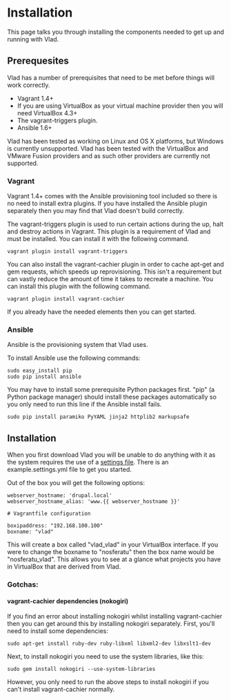 <h1>Installation</h1>

This page talks you through installing the components needed to get up and running with Vlad.

## Prerequesites

Vlad has a number of prerequisites that need to be met before things will work correctly.

- Vagrant 1.4+
- If you are using VirtualBox as your virtual machine provider then you will need VirtualBox 4.3+
- The vagrant-triggers plugin.
- Ansible 1.6+

Vlad has been tested as working on Linux and OS X platforms, but Windows is currently unsupported. Vlad has been tested with the VirtualBox and VMware Fusion providers and as such other providers are currently not supported.

### Vagrant

Vagrant 1.4+ comes with the Ansible provisioning tool included so there is no need to install extra plugins. If you have installed the Ansible plugin separately then you may find that Vlad doesn't build correctly.

The vagrant-triggers plugin is used to run certain actions during the up, halt and destroy actions in Vagrant. This plugin is a requirement of Vlad and must be installed. You can install it with the following command.

    vagrant plugin install vagrant-triggers

You can also install the vagrant-cachier plugin in order to cache apt-get and gem requests, which speeds up reprovisioning. This isn't a requirement but can vastly reduce the amount of time it takes to recreate a machine. You can install this plugin with the following command.

    vagrant plugin install vagrant-cachier

If you already have the needed elements then you can get started.

### Ansible

Ansible is the provisioning system that Vlad uses.

To install Ansible use the following commands:

    sudo easy_install pip
    sudo pip install ansible

You may have to install some prerequisite Python packages first. "pip" (a Python package manager) should install these packages automatically so you only need to run this line if the Ansible install fails.

    sudo pip install paramiko PyYAML jinja2 httplib2 markupsafe

## Installation

When you first download Vlad you will be unable to do anything with it as the system requires the use of a [settings file](settings_file.md). There is an example.settings.yml file to get you started.

Out of the box you will get the following options:

    webserver_hostname: 'drupal.local'
    webserver_hostname_alias: 'www.{{ webserver_hostname }}'

    # Vagrantfile configuration

    boxipaddress: "192.168.100.100"
    boxname: "vlad"

This will create a box called "vlad_vlad" in your VirtualBox interface. If you were to change the boxname to "nosferatu" then the box name would be "nosferatu_vlad". This allows you to see at a glance what projects you have in VirtualBox that are derived from Vlad.

### Gotchas:

#### vagrant-cachier dependencies (nokogiri)

If you find an error about installing nokogiri whilst installing vagrant-cachier then you can get around this by installing nokogiri separately. First, you'll need to install some dependencies:

    sudo apt-get install ruby-dev ruby-libxml libxml2-dev libxslt1-dev
    
Next, to install nokogiri you need to use the system libraries, like this:

    sudo gem install nokogiri --use-system-libraries

However, you only need to run the above steps to install nokogiri if you can't install vagrant-cachier normally.
